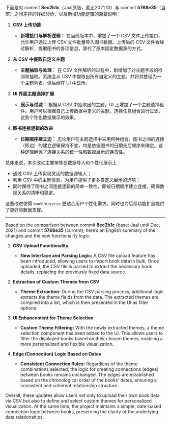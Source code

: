 下面是对 commit **8ec2b1c**（Jaal原版，截止2021.10）与 commit **5768e35**（当前）之间差异的详细分析，以及新增功能逻辑的简要说明：

1. **CSV 上传功能**  
   - **新增接口与解析逻辑：** 在当前版本中，增加了一个 CSV 文件上传接口，允许用户通过上传 CSV 文件批量导入图书数据。上传后的 CSV 文件会经过解析，提取图书的各项信息，替代了原本固定数据源的方式。

2. **从 CSV 中提取自定义主题**  
   - **主题抽取与处理：** 在 CSV 文件解析的过程中，新增加了对主题字段的检测和抽取。系统会从 CSV 中提取出所有自定义的主题，并将其整理为一个主题列表，供后续在 UI 中显示。

3. **UI 界面主题选择扩展**  
   - **展示与过滤：** 根据从 CSV 中抽取出的主题，UI 上增加了一个主题选择组件。用户可以根据自己上传数据中定义的主题，选择任意组合进行过滤，达到个性化数据展示的效果。

4. **图书连接逻辑的改进**  
   - **日期顺序建立边：** 无论用户在主题选择中采用何种组合，图书之间的连接（即边）的建立逻辑保持不变，均是依据图书的日期先后顺序来确定。这种逻辑确保了连接关系的统一性和数据展示的连贯性。

总体来说，本次改动主要聚焦在数据导入和个性化展示上：  
- 通过 CSV 上传实现灵活的数据源输入；  
- 利用 CSV 中的主题信息，为用户提供了更多自定义展示的选项；  
- 同时保持了图书之间连接逻辑的简单一致性，即按日期顺序建立连接，确保数据关系的清晰和稳定。

这些改进使得 `bookUniverse` 更贴合用户个性化需求，同时也为后续功能扩展提供了更好的数据支撑。

---
Based on the comparison between commit **8ec2b1c** (base: Jaal until Dec, 2021) and commit **5768e35** (current), here’s an English summary of the changes and the new functionality logic:

1. **CSV Upload Functionality**  
   - **New Interface and Parsing Logic:** A CSV file upload feature has been introduced, allowing users to import book data in bulk. Once uploaded, the CSV file is parsed to extract the necessary book details, replacing the previously fixed data source.

2. **Extraction of Custom Themes from CSV**  
   - **Theme Extraction:** During the CSV parsing process, additional logic extracts the theme fields from the data. The extracted themes are compiled into a list, which is then presented in the UI as filter options.

3. **UI Enhancement for Theme Selection**  
   - **Custom Theme Filtering:** With the newly extracted themes, a theme selection component has been added to the UI. This allows users to filter the displayed books based on their chosen themes, enabling a more personalized and flexible visualization.

4. **Edge (Connection) Logic Based on Dates**  
   - **Consistent Connection Rules:** Regardless of the theme combinations selected, the logic for creating connections (edges) between books remains unchanged. The edges are established based on the chronological order of the books' dates, ensuring a consistent and coherent relationship structure.

Overall, these updates allow users not only to upload their own book data via CSV but also to define and select custom themes for personalized visualization. At the same time, the project maintains a simple, date-based connection logic between books, preserving the clarity of the underlying data relationships.
